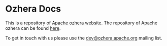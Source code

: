# Ozhera Docs

This is a repository of [Apache ozhera website](https://ozhera.apache.org).
The repository of Apache ozhera can be found [here](https://github.com/apache/ozhera).

To get in touch with us please use the dev@ozhera.apache.org mailing list.